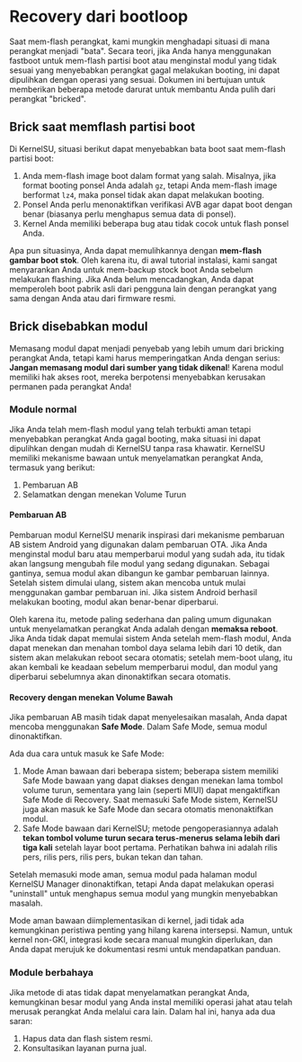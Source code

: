 # Recovery dari bootloop

Saat mem-flash perangkat, kami mungkin menghadapi situasi di mana perangkat menjadi "bata". Secara teori, jika Anda hanya menggunakan fastboot untuk mem-flash partisi boot atau menginstal modul yang tidak sesuai yang menyebabkan perangkat gagal melakukan booting, ini dapat dipulihkan dengan operasi yang sesuai. Dokumen ini bertujuan untuk memberikan beberapa metode darurat untuk membantu Anda pulih dari perangkat "bricked".

## Brick saat memflash partisi boot

Di KernelSU, situasi berikut dapat menyebabkan bata boot saat mem-flash partisi boot:

1. Anda mem-flash image boot dalam format yang salah. Misalnya, jika format booting ponsel Anda adalah `gz`, tetapi Anda mem-flash image berformat `lz4`, maka ponsel tidak akan dapat melakukan booting.
2. Ponsel Anda perlu menonaktifkan verifikasi AVB agar dapat boot dengan benar (biasanya perlu menghapus semua data di ponsel).
3. Kernel Anda memiliki beberapa bug atau tidak cocok untuk flash ponsel Anda.

Apa pun situasinya, Anda dapat memulihkannya dengan **mem-flash gambar boot stok**. Oleh karena itu, di awal tutorial instalasi, kami sangat menyarankan Anda untuk mem-backup stock boot Anda sebelum melakukan flashing. Jika Anda belum mencadangkan, Anda dapat memperoleh boot pabrik asli dari pengguna lain dengan perangkat yang sama dengan Anda atau dari firmware resmi.

## Brick disebabkan modul

Memasang modul dapat menjadi penyebab yang lebih umum dari bricking perangkat Anda, tetapi kami harus memperingatkan Anda dengan serius: **Jangan memasang modul dari sumber yang tidak dikenal**! Karena modul memiliki hak akses root, mereka berpotensi menyebabkan kerusakan permanen pada perangkat Anda!

### Module normal

Jika Anda telah mem-flash modul yang telah terbukti aman tetapi menyebabkan perangkat Anda gagal booting, maka situasi ini dapat dipulihkan dengan mudah di KernelSU tanpa rasa khawatir. KernelSU memiliki mekanisme bawaan untuk menyelamatkan perangkat Anda, termasuk yang berikut:

1. Pembaruan AB
2. Selamatkan dengan menekan Volume Turun

#### Pembaruan AB

Pembaruan modul KernelSU menarik inspirasi dari mekanisme pembaruan AB sistem Android yang digunakan dalam pembaruan OTA. Jika Anda menginstal modul baru atau memperbarui modul yang sudah ada, itu tidak akan langsung mengubah file modul yang sedang digunakan. Sebagai gantinya, semua modul akan dibangun ke gambar pembaruan lainnya. Setelah sistem dimulai ulang, sistem akan mencoba untuk mulai menggunakan gambar pembaruan ini. Jika sistem Android berhasil melakukan booting, modul akan benar-benar diperbarui.

Oleh karena itu, metode paling sederhana dan paling umum digunakan untuk menyelamatkan perangkat Anda adalah dengan **memaksa reboot**. Jika Anda tidak dapat memulai sistem Anda setelah mem-flash modul, Anda dapat menekan dan menahan tombol daya selama lebih dari 10 detik, dan sistem akan melakukan reboot secara otomatis; setelah mem-boot ulang, itu akan kembali ke keadaan sebelum memperbarui modul, dan modul yang diperbarui sebelumnya akan dinonaktifkan secara otomatis.

#### Recovery dengan menekan Volume Bawah

Jika pembaruan AB masih tidak dapat menyelesaikan masalah, Anda dapat mencoba menggunakan **Safe Mode**. Dalam Safe Mode, semua modul dinonaktifkan.

Ada dua cara untuk masuk ke Safe Mode:

1. Mode Aman bawaan dari beberapa sistem; beberapa sistem memiliki Safe Mode bawaan yang dapat diakses dengan menekan lama tombol volume turun, sementara yang lain (seperti MIUI) dapat mengaktifkan Safe Mode di Recovery. Saat memasuki Safe Mode sistem, KernelSU juga akan masuk ke Safe Mode dan secara otomatis menonaktifkan modul.
2. Safe Mode bawaan dari KernelSU; metode pengoperasiannya adalah **tekan tombol volume turun secara terus-menerus selama lebih dari tiga kali** setelah layar boot pertama. Perhatikan bahwa ini adalah rilis pers, rilis pers, rilis pers, bukan tekan dan tahan.

Setelah memasuki mode aman, semua modul pada halaman modul KernelSU Manager dinonaktifkan, tetapi Anda dapat melakukan operasi "uninstall" untuk menghapus semua modul yang mungkin menyebabkan masalah.

Mode aman bawaan diimplementasikan di kernel, jadi tidak ada kemungkinan peristiwa penting yang hilang karena intersepsi. Namun, untuk kernel non-GKI, integrasi kode secara manual mungkin diperlukan, dan Anda dapat merujuk ke dokumentasi resmi untuk mendapatkan panduan.

### Module berbahaya

Jika metode di atas tidak dapat menyelamatkan perangkat Anda, kemungkinan besar modul yang Anda instal memiliki operasi jahat atau telah merusak perangkat Anda melalui cara lain. Dalam hal ini, hanya ada dua saran:

1. Hapus data dan flash sistem resmi.
2. Konsultasikan layanan purna jual.
